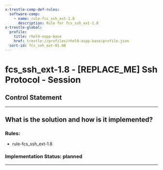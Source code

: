 ```yaml
---
x-trestle-comp-def-rules:
  software-comp:
    - name: rule-fcs_ssh_ext-1.8
      description: Rule for fcs_ssh_ext-1.8
x-trestle-global:
  profile:
    title: rhel9-ospp-base
    href: trestle://profiles/rhel9-ospp-base/profile.json
  sort-id: fcs_ssh_ext-01.08
---
```


# fcs_ssh_ext-1.8 - \[REPLACE_ME\] Ssh Protocol - Session

## Control Statement

______________________________________________________________________

## What is the solution and how is it implemented?

<!-- For implementation status enter one of: implemented, partial, planned, alternative, not-applicable -->

<!-- Note that the list of rules under ### Rules: is read-only and changes will not be captured after assembly to JSON -->

<!-- Add control implementation description here for control: fcs_ssh_ext-1.8 -->

### Rules:

  - rule-fcs_ssh_ext-1.8

### Implementation Status: planned

______________________________________________________________________
